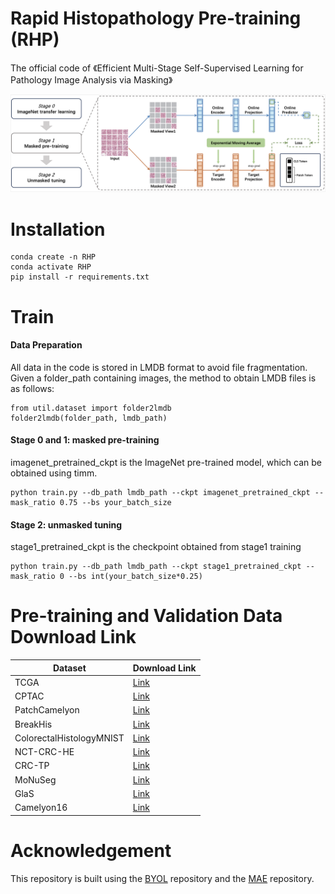 # Rapid Histopathology Pre-training (RHP)
The official code of 《Efficient Multi-Stage Self-Supervised Learning for Pathology Image Analysis via Masking》

![frameowrk](./framework.png)


# Installation
```
conda create -n RHP
conda activate RHP
pip install -r requirements.txt
```


# Train

#### Data Preparation
All data in the code is stored in LMDB format to avoid file fragmentation. 
Given a folder_path containing images, the method to obtain LMDB files is as follows:

```
from util.dataset import folder2lmdb
folder2lmdb(folder_path, lmdb_path)
```

#### Stage 0 and 1: masked pre-training
imagenet_pretrained_ckpt is the ImageNet pre-trained model, which can be obtained using timm.

```
python train.py --db_path lmdb_path --ckpt imagenet_pretrained_ckpt --mask_ratio 0.75 --bs your_batch_size
```

#### Stage 2: unmasked tuning

stage1_pretrained_ckpt is the checkpoint obtained from stage1 training

```
python train.py --db_path lmdb_path --ckpt stage1_pretrained_ckpt --mask_ratio 0 --bs int(your_batch_size*0.25)
```



# Pre-training and Validation Data Download Link

| Dataset                  | Download Link |
|--------------------------|--------------|
| TCGA                     | [Link](https://www.cancer.gov/tcga) |
| CPTAC                    | [Link](https://www.cancerimagingarchive.net/browse-collections) |
| PatchCamelyon            | [Link](https://zenodo.org/record/2546921) |
| BreakHis                 | [Link](https://web.inf.ufpr.br/vri/databases/breast-cancer-histopathological-database-breakhis) |
| ColorectalHistologyMNIST | [Link](http://doi.org/10.5281/zenodo.53169) |
| NCT-CRC-HE               | [Link](https://zenodo.org/records/1214456) |
| CRC-TP                   | [Link](https://www.kaggle.com/datasets/haashaatif/crc-tissue-phenotyping-crc-tp-dataset) |
| MoNuSeg                  | [Link](https://monuseg.grand-challenge.org/Data) |
| GlaS                     | [Link](https://www.kaggle.com/datasets/sani84/glasmiccai2015-gland-segmentation) |
| Camelyon16               | [Link](https://camelyon17.grand-challenge.org/Data) |


# Acknowledgement
This repository is built using the [BYOL](https://github.com/lucidrains/byol-pytorch) repository and the [MAE](https://github.com/facebookresearch/mae) repository.
